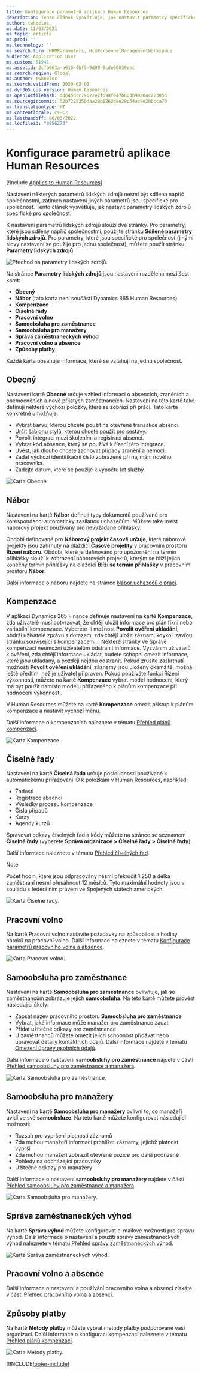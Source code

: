 ```yaml
---
title: Konfigurace parametrů aplikace Human Resources
description: Tento článek vysvětluje, jak nastavit parametry specifické pro společnost v Dynamics 365 Human Resources.
author: twheeloc
ms.date: 11/03/2021
ms.topic: article
ms.prod: ''
ms.technology: ''
ms.search.form: HRMParameters, HcmPersonnelManagementWorkspace
audience: Application User
ms.custom: 51941
ms.assetid: 2cfb061a-a616-4bf9-9d98-9cde00039eec
ms.search.region: Global
ms.author: twheeloc
ms.search.validFrom: 2020-02-03
ms.dyn365.ops.version: Human Resources
ms.openlocfilehash: dd645dcc79672e7f69afe47b803b90a04c22305d
ms.sourcegitcommit: 52b7225350daa29b1263d8e29c54ac9e20bcca70
ms.translationtype: HT
ms.contentlocale: cs-CZ
ms.lasthandoff: 06/03/2022
ms.locfileid: "8856273"
---
```

# <a name="configure-human-resources-parameters"></a>Konfigurace parametrů aplikace Human Resources

[!include [Applies to Human Resources](../includes/applies-to-hr.md)]

Nastavení některých parametrů lidských zdrojů nesmí být sdílena napříč společnostmi, zatímco nastavení jiných parametrů jsou specifické pro společnost. Tento článek vysvětluje, jak nastavit parametry lidských zdrojů specifické pro společnost.

K nastavení parametrů lidských zdrojů slouží dvě stránky. Pro parametry, které jsou sdíleny napříč společnostmi, použijte stránku **Sdílené parametry lidských zdrojů**. Pro parametry, které jsou specifické pro společnost (jinými slovy nastavení se použije pro jednu společnost), můžete použít stránku **Parametry lidských zdrojů**.

![Přechod na parametry lidských zdrojů.](./media/hr-employee-self-service-human-resources-parameters.png)

Na stránce **Parametry lidských zdrojů** jsou nastavení rozdělena mezi šest karet:

- **Obecný**
- **Nábor** (tato karta není součástí Dynamics 365 Human Resources)
- **Kompenzace**
- **Číselné řady**
- **Pracovní volno**
- **Samoobsluha pro zaměstnance**
- **Samoobsluha pro manažery**
- **Správa zaměstnaneckých výhod**
- **Pracovní volno a absence**
- **Způsoby platby**

Každá karta obsahuje informace, které se vztahují na jednu společnost.

## <a name="general"></a>Obecný

Nastavení kartě **Obecné** určuje vzhled informací o absencích, zraněních a onemocněních a nově přijatých zaměstnancích. Nastavení na této kartě také definují některé výchozí položky, které se zobrazí při práci. Tato karta konkrétně umožňuje:

- Vybrat barvu, kterou chcete použít na otevřené transakce absencí.
- Určit šablonu stylů, kterou chcete použít pro sestavy.
- Povolit integraci mezi školeními a registrací absencí.
- Vybrat kód absence, který se používá k řízení této integrace.
- Uvést, jak dlouho chcete zachovat případy zranění a nemoci.
- Zadat výchozí identifikační číslo zobrazené při najímání nového pracovníka.
- Zadejte datum, které se použije k výpočtu let služby. 

![Karta Obecné.](./media/hr-setup-parameters-general.png)

## <a name="recruitment"></a>Nábor

Nastavení na kartě **Nábor** definují typy dokumentů používané pro korespondenci automaticky zasílanou uchazečům. Můžete také uvést náborový projekt používaný pro nevyžádané přihlášky.

Období definované pro **Náborový projekt časově určuje**, které náborové projekty jsou zahrnuty na dlaždici **Časové projekty** v pracovním prostoru **Řízení náboru**. Období, které je definováno pro upozornění na termín přihlášky slouží k zobrazení náborových projektů, kterým se blíží jejich konečný termín přihlášky na dlaždici **Blíží se termín přihlášky** v pracovním prostoru **Nábor**.

Další informace o náboru najdete na stránce [Nábor uchazečů o práci](hr-personnel-recruit.md).

## <a name="compensation"></a>Kompenzace

V aplikaci Dynamics 365 Finance definuje nastavení na kartě **Kompenzace**, zda uživatelé musí potvrzovat, že chtějí uložit informace pro plán fixní nebo variabilní kompenzace. Vyberete-li možnost **Povolit ověření ukládání**, obdrží uživatelé zprávu s dotazem, zda chtějí uložit záznam, kdykoli zavřou stránku související s kompenzacemi, . Některé stránky ve Správě kompenzací neumožní uživatelům odstranit informace. Vyzváním uživatelů k ověření, zda chtějí informace ukládat, budete schopni omezit informace, které jsou ukládány, a později nejdou odstranit. Pokud zrušíte zaškrtnutí možnosti **Povolit ověření ukládání**, záznamy jsou uloženy okamžitě, možná ještě předtím, než je uživatel připraven. Pokud používáte funkci Řízení výkonnosti, můžete na kartě **Kompenzace** vybrat model hodnocení, který má být použit namísto modelu přiřazeného k plánům kompenzace při hodnocení výkonnosti.

V Human Resources můžete na kartě **Kompenzace** omezit přístup k plánům kompenzace a nastavit výchozí měnu.

Další informace o kompenzacích naleznete v tématu [Přehled plánů kompenzací](hr-compensation-overview.md).

![Karta Kompenzace.](./media/hr-setup-parameters-compensation.png)

## <a name="number-sequences"></a>Číselné řady

Nastavení na kartě **Číselná řada** určuje posloupnosti používané k automatickému přiřazování ID k položkám v Human Resources, například:

- Žádosti
- Registrace absencí
- Výsledky procesu kompenzace
- Čísla případů
- Kurzy
- Agendy kurzů

Spravovat odkazy číselných řad a kódy můžete na stránce se seznamem **Číselné řady** (vyberete **Správa organizace > Číselné řady > Číselné řady**).

Další informace naleznete v tématu [Přehled číselných řad](../fin-ops-core/fin-ops/organization-administration/number-sequence-overview.md?toc=%2fdynamics365%2fhuman-resources%2ftoc.json).

> [!NOTE]
> Počet hodin, které jsou odpracovány nesmí překročit 1 250 a délka zaměstnání nesmí přesáhnout 12 měsíců. Tyto maximální hodnoty jsou v souladu s federálním právem ve Spojených státech amerických.

![Karta Číselné řady.](./media/hr-setup-parameters-number-sequences.png)

## <a name="fmla"></a>Pracovní volno

Na kartě Pracovní volno nastavíte požadavky na způsobilost a hodiny nároků na pracovní volno. Další informace naleznete v tématu [Konfigurace parametrů pracovního volna a absence](hr-leave-and-absence-parameters.md).

![Karta Pracovní volno.](./media/hr-setup-parameters-fmla.png)

## <a name="employee-self-service"></a>Samoobsluha pro zaměstnance

Nastavení na kartě **Samoobsluha pro zaměstnance** ovlivňuje, jak se zaměstnancům zobrazuje jejich **samoobsluha**. Na této kartě můžete provést následující úkoly:

- Zapsat název pracovního prostoru **Samoobsluha pro zaměstnance**
- Vybrat, jaké informace může manažer pro zaměstnance zadat
- Přidat užitečné odkazy pro zaměstnance
- U zaměstnanců můžete omezit jejich schopnost přidávat nebo upravovat detaily kontaktních údajů. Další informace najdete v tématu [Omezení úpravy osobních údajů](hr-employee-self-service-restrict-editing.md).

Další informace o nastavení **samoobsluhy pro zaměstnance** najdete v části [Přehled samoobsluhy pro zaměstnance a manažera](hr-employee-manager-self-service-overview.md).

![Karta Samoobsluha pro zaměstnance.](./media/hr-setup-parameters-employee-self-service.png)

## <a name="manager-self-service"></a>Samoobsluha pro manažery

Nastavení na kartě **Samoobsluha pro manažery** ovlivní to, co manažeři uvidí ve své **samoobsluze**. Na této kartě můžete konfigurovat následující možnosti:

- Rozsah pro vypršení platnosti záznamů
- Zda mohou manažeři informací prohlížet záznamy, jejichž platnost vyprší
- Zda mohou manažeři zobrazit otevřené pozice pro další podřízené
- Pohledy na odcházející pracovníky
- Užitečné odkazy pro manažery

Další informace o nastavení **samoobsluhy pro manažery** najdete v části [Přehled samoobsluhy pro zaměstnance a manažera](hr-employee-manager-self-service-overview.md).

![Karta Samoobsluha pro manažery.](./media/hr-setup-parameters-manager-self-service.png)

## <a name="benefits-management"></a>Správa zaměstnaneckých výhod

Na kartě **Správa výhod** můžete konfigurovat e-mailové možnosti pro správu výhod. Další informace o nastavení a použití správy zaměstnaneckých výhod naleznete v tématu [Přehled správy zaměstnaneckých výhod](hr-benefits-management-overview.md).

![Karta Správa zaměstnaneckých výhod.](./media/hr-setup-parameters-benefits-management.png)

## <a name="leave-and-absence"></a>Pracovní volno a absence

Další informace o nastavení a používání pracovního volna a absencí získáte v části [Přehled pracovního volna a absencí](hr-leave-and-absence-overview.md).

## <a name="payment-methods"></a>Způsoby platby

Na kartě **Metody platby** můžete vybrat metody platby podporované vaší organizací. Další informace o konfiguraci kompenzací naleznete v tématu [Přehled plánů kompenzací](hr-compensation-overview.md).

![Karta Metody platby.](./media/hr-setup-parameters-payment-methods.png)


[!INCLUDE[footer-include](../includes/footer-banner.md)]
